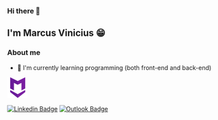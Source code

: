 ### Hi there 👋

## I'm Marcus Vinicius 😁

### About me
- 🌱 I'm currently learning programming (both front-end and back-end)
 
![alt text](https://github.com/adam-p/markdown-here/raw/master/src/common/images/icon48.png "")

[![Linkedin Badge](https://img.shields.io/badge/-LinkedIn-blue?style=flat-square&logo=Linkedin&logoColor=white&link=https://www.linkedin.com/in/marcus-oliveiro/)](https://www.linkedin.com/in/marcus-oliveiro/)
[![Outlook Badge](https://img.shields.io/badge/email--000?style=social&logo=microsoft-outlook&logoColor=0078d4&link=mailto:marcusviniciuso@outlook.com.br)](mailto:marcusviniciuso@outlook.com.br)
